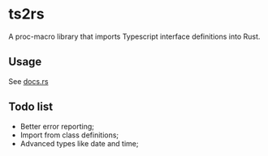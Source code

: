 # ts2rs

A proc-macro library that imports Typescript interface definitions into Rust.

## Usage

See [docs.rs](https://docs.rs/ts2rs)

## Todo list

- Better error reporting;
- Import from class definitions;
- Advanced types like date and time;
